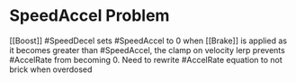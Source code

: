 # SpeedAccel Problem
[[Boost]] #SpeedDecel sets #SpeedAccel to 0 when [[Brake]] is applied as it becomes greater than #SpeedAccel, the clamp on velocity lerp prevents #AccelRate from becoming 0. Need to rewrite #AccelRate equation to not brick when overdosed

